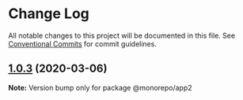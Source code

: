 # Change Log

All notable changes to this project will be documented in this file.
See [Conventional Commits](https://conventionalcommits.org) for commit guidelines.

## [1.0.3](https://github.com/alobban/monorepo-lerna/compare/v1.0.2...v1.0.3) (2020-03-06)

**Note:** Version bump only for package @monorepo/app2

